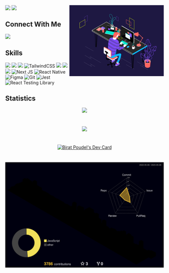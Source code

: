 <!-- If you're copying this please give a little credit -->

<img align="right" alt="GIF" src="file/web.gif" width=300 />

<img src="https://img.shields.io/badge/-Birat%20Dev%20Poudel.-blue?style=for-the-badge" width=400>

<img src="https://img.shields.io/badge/-Passionate%20Frontend%20Web%20Developer.-black?style=for-the-badge" width=400>

<h2>Connect With Me</h2>

<a href="https://www.github.com/biratdevpoudel" target="_blank" rel="noreferrer">
<img src="https://img.shields.io/github/followers/biratdevpoudel?logo=github&style=for-the-badge&color=0891b2&labelColor=1c1917" />
</a>

## Skills

![](https://img.shields.io/badge/Python-3776AB?style=for-the-badge&logo=python&logoColor=white)
![](https://img.shields.io/badge/HTML5-E34F26?style=for-the-badge&logo=html5&logoColor=white)
![](https://img.shields.io/badge/CSS3-1572B6?style=for-the-badge&logo=css3&logoColor=white)
![TailwindCSS](https://img.shields.io/badge/tailwindcss-%2338B2AC.svg?style=for-the-badge&logo=tailwind-css&logoColor=white)
![](https://img.shields.io/badge/JavaScript-F7DF1E?style=for-the-badge&logo=javascript&logoColor=black)
![](https://img.shields.io/badge/TypeScript-0176C8?style=for-the-badge&logo=typescript&logoColor=white)
![](https://img.shields.io/badge/React-20232A?style=for-the-badge&logo=react&logoColor=61DAFB)
![Next JS](https://img.shields.io/badge/Next-black?style=for-the-badge&logo=next.js&logoColor=white)
![React Native](https://img.shields.io/badge/ReactNative-20232A?style=for-the-badge&logo=react-native&logoColor=61DAFB)
![Figma](https://img.shields.io/badge/Figma-2B2D30?style=for-the-badge&logo=figma&logoColor=FD715E)
![Git](https://img.shields.io/badge/Git-F05032?style=for-the-badge&logo=git&logoColor=white)
![Jest](https://img.shields.io/badge/Jest-18DF16?style=for-the-badge&logo=jest&logoColor=white)
![React Testing Library](https://img.shields.io/badge/React-Testing-Library-E13332?style=for-the-badge&logo=react-testing-library&logoColor=white)

## Statistics

<div align='center'>
  <img src="https://github-readme-stats.vercel.app/api?username=biratdevpoudel&theme=midnight-purple&count_private=true&show_icons=true" height=200>
</div>

#

<div align="center">
     <img src="https://github-readme-streak-stats.herokuapp.com/?user=biratdevpoudel&theme=black-ice&hide_border=true&stroke=0000&background=060A0CD0"/>
</div>

# 

<div align="center">
  <a href="https://app.daily.dev/biratdevpoudel">
  <img src="https://api.daily.dev/devcards/f2fc2941a8fb48c2ac81c9e2f1674298.png?r=dan" width="400" alt="Birat Poudel's Dev Card"/>
  </a>
</div>


#

![github_graph](/profile-3d-contrib/profile-night-rainbow.svg)
